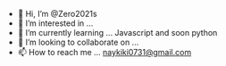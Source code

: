 - 👋 Hi, I’m @Zero2021s
- 👀 I’m interested in ... 
- 🌱 I’m currently learning ... Javascript and soon python
- 💞️ I’m looking to collaborate on ...
- 📫 How to reach me ... naykiki0731@gmail.com

<!---
Zero2021s/Zero2021s is a ✨ special ✨ repository because its `README.md` (this file) appears on your GitHub profile.
You can click the Preview link to take a look at your changes.
--->
